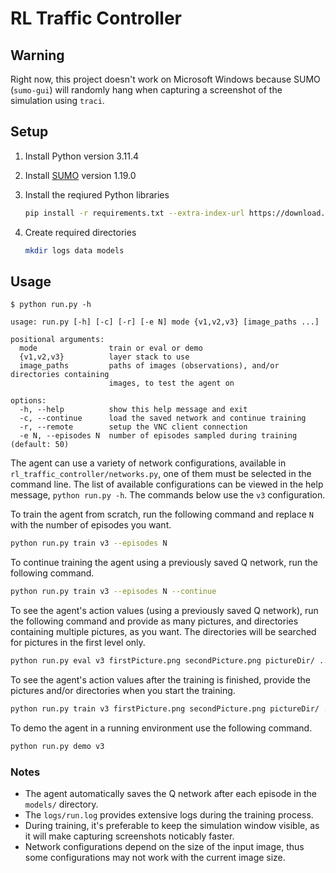 # RL Traffic Controller

## Warning

Right now, this project doesn't work on Microsoft Windows because SUMO (`sumo-gui`) will randomly hang when
capturing a screenshot of the simulation using `traci`.

## Setup

1. Install Python version 3.11.4
2. Install [SUMO](https://eclipse.dev/sumo/) version 1.19.0
3. Install the reqiured Python libraries

   ```bash
   pip install -r requirements.txt --extra-index-url https://download.pytorch.org/whl/cpu
   ```

4. Create required directories

    ```bash
    mkdir logs data models
    ```

## Usage

```text
$ python run.py -h

usage: run.py [-h] [-c] [-r] [-e N] mode {v1,v2,v3} [image_paths ...]

positional arguments:
  mode                train or eval or demo
  {v1,v2,v3}          layer stack to use
  image_paths         paths of images (observations), and/or directories containing
                      images, to test the agent on

options:
  -h, --help          show this help message and exit
  -c, --continue      load the saved network and continue training
  -r, --remote        setup the VNC client connection
  -e N, --episodes N  number of episodes sampled during training (default: 50)
```

The agent can use a variety of network configurations, available in `rl_traffic_controller/networks.py`, one of them must be selected in the command line. The list of available configurations can be viewed in the help message, `python run.py -h`. The commands below use the `v3` configuration.

To train the agent from scratch, run the following command and replace `N` with the number of episodes you want.

```bash
python run.py train v3 --episodes N
```

To continue training the agent using a previously saved Q network, run the following command.

```bash
python run.py train v3 --episodes N --continue
```

To see the agent's action values (using a previously saved Q network), run the following command and provide as many pictures, and directories containing multiple pictures, as you want. The directories will be searched for pictures in the first level only.

```bash
python run.py eval v3 firstPicture.png secondPicture.png pictureDir/ ...
```

To see the agent's action values after the training is finished, provide the pictures and/or directories when you start the training.

```bash
python run.py train v3 firstPicture.png secondPicture.png pictureDir/ ... --episodes N
```

To demo the agent in a running environment use the following command.

```bash
python run.py demo v3
```

### Notes

- The agent automatically saves the Q network after each episode in the `models/` directory.
- The `logs/run.log` provides extensive logs during the training process.
- During training, it's preferable to keep the simulation window visible, as it will make capturing screenshots noticably faster.
- Network configurations depend on the size of the input image, thus some configurations may not work with the current image size.

